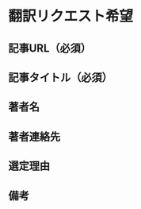 <!--
○翻訳リクエストを出す前に読んでほしいこと○
(1) 出していただいた翻訳リクエストが必ずしも採用されるとは限りません
    例: 著者から翻訳許諾がもらえない場合や著者の連絡先が不明な場合など
(2) 公序良俗に反する翻訳リクエストを出さないでください
-->

# 翻訳リクエスト希望
<!-- 以降埋めていただく情報欄になります。（必須）とある項目は必ず記載をお願いします -->

## 記事URL（必須）
<!-- 下記にURLを記載してください -->

## 記事タイトル（必須）
<!-- 下記に記事のタイトルを記載してください -->

## 著者名
<!-- 記事の著者名がわかる場合は記載してください -->

## 著者連絡先
<!-- 記事の著者の連絡先がわかる場合は記載してください -->

## 選定理由
<!-- 翻訳リクエストを出した理由があればお書きください -->

## 備考
<!-- 何か備考などあればお書きください -->

<!--
○ご協力ありがとうございました！○
-->